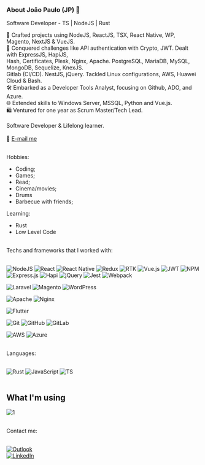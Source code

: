 ### About João Paulo (JP) 🚀

Software Developer - TS | NodeJS | Rust

🚀 Crafted projects using NodeJS, ReactJS, TSX, React Native, WP, Magento, NextJS & VueJS.<br>
🧠 Conquered challenges like API authentication with Crypto, JWT. Dealt with ExpressJS, HapiJS,<br>
Hash, Certificates, Plesk, Nginx, Apache. PostgreSQL, MariaDB, MySQL, MongoDB, Sequelize, KnexJS.<br>
Gitlab (CI/CD). NestJS, jQuery. Tackled Linux configurations, AWS, Huawei Cloud & Bash.<br>
🛠️ Embarked as a Developer Tools Analyst, focusing on Github, ADO, and Azure.<br>
🌐 Extended skills to Windows Server, MSSQL, Python and Vue.js.<br>
🛍️ Ventured for one year as Scrum Master/Tech Lead.<br>
<br>
Software Developer & Lifelong learner.<br>
<br>
📧 [E-mail me](mailto:joaobianchi@live.com)<br>
<br>

Hobbies:
- Coding;
- Games;
- Read;
- Cinema/movies;
- Drums
- Barbecue with friends;

Learning:
- Rust
- Low Level Code

<br>
Techs and frameworks that I worked with:
<br><br>

![NodeJS](https://img.shields.io/badge/node.js-6DA55F?style=for-the-badge&logo=node.js&logoColor=white) 
![React](https://img.shields.io/badge/react-%2320232a.svg?style=for-the-badge&logo=react&logoColor=%2361DAFB) 
![React Native](https://img.shields.io/badge/react_native-%2320232a.svg?style=for-the-badge&logo=react&logoColor=%2361DAFB) 
![Redux](https://img.shields.io/badge/redux-%23593d88.svg?style=for-the-badge&logo=redux&logoColor=white)
![RTK](https://img.shields.io/badge/rtk-%23593d88.svg?style=for-the-badge&logo=redux&logoColor=white)
![Vue.js](https://img.shields.io/badge/vuejs-%2335495e.svg?style=for-the-badge&logo=vuedotjs&logoColor=%234FC08D) 
![JWT](https://img.shields.io/badge/JWT-black?style=for-the-badge&logo=JSON%20web%20tokens)
![NPM](https://img.shields.io/badge/NPM-%23000000.svg?style=for-the-badge&logo=npm&logoColor=white) 
![Express.js](https://img.shields.io/badge/express.js-%23404d59.svg?style=for-the-badge&logo=express&logoColor=%2361DAFB)
![Hapi](https://img.shields.io/badge/hapi.js-%23222.svg?style=for-the-badge&logo=hapi&logoColor=white)
![jQuery](https://img.shields.io/badge/jquery-%230769AD.svg?style=for-the-badge&logo=jquery&logoColor=white) 
![Jest](https://img.shields.io/badge/-jest-%23C21325?style=for-the-badge&logo=jest&logoColor=white) 
![Webpack](https://img.shields.io/badge/webpack-%238DD6F9.svg?style=for-the-badge&logo=webpack&logoColor=black) 

![Laravel](https://img.shields.io/badge/laravel-%23FF2D20.svg?style=for-the-badge&logo=laravel&logoColor=white) 
![Magento](https://img.shields.io/badge/magento-%2320232a.svg?style=for-the-badge&logo=magento&logoColor=white) 
![WordPress](https://img.shields.io/badge/WordPress-%23117AC9.svg?style=for-the-badge&logo=WordPress&logoColor=white) 

![Apache](https://img.shields.io/badge/apache-%23D42029.svg?style=for-the-badge&logo=apache&logoColor=white) 
![Nginx](https://img.shields.io/badge/nginx-%23009639.svg?style=for-the-badge&logo=nginx&logoColor=white)

![Flutter](https://img.shields.io/badge/Flutter-%2302569B.svg?style=for-the-badge&logo=Flutter&logoColor=white) 

![Git](https://img.shields.io/badge/git-%23F05033.svg?style=for-the-badge&logo=git&logoColor=white) 
![GitHub](https://img.shields.io/badge/github-%23121011.svg?style=for-the-badge&logo=github&logoColor=white) 
![GitLab](https://img.shields.io/badge/gitlab-%23181717.svg?style=for-the-badge&logo=gitlab&logoColor=white) 

![AWS](https://img.shields.io/badge/AWS-%23FF9900.svg?style=for-the-badge&logo=amazon-aws&logoColor=white) 
![Azure](https://img.shields.io/badge/Azure-%233777BC.svg?style=for-the-badge&logo=microsoft-azure&logoColor=white) 

<br>
Languages:
<br><br>


![Rust](https://img.shields.io/badge/Rust-%23CC3300.svg?style=for-the-badge&logo=rust&logoColor=white)
![JavaScript](https://img.shields.io/badge/javascript-%23323330.svg?style=for-the-badge&logo=javascript&logoColor=%23F7DF1E) 
![TS](https://img.shields.io/badge/typescript-%233777BC.svg?style=for-the-badge&logo=typescript&logoColor=white)
<br>
<br>
## What I'm using
![1](https://github-readme-stats.vercel.app/api/top-langs/?username=imbianchi&theme=blue-green)


<br>
Contact me:
<br><br>

[![Outlook](https://img.shields.io/badge/Microsoft_Outlook-0078D4?style=for-the-badge&logo=microsoft-outlook&logoColor=white)](mailto:joaobianchi@live.com)
<br>
[![LinkedIn](https://img.shields.io/badge/linkedin-%230077B5.svg?style=for-the-badge&logo=linkedin&logoColor=white)](https://linkedin.com/in/imbianchi/)
<br>
